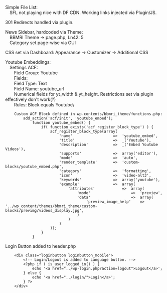 Simple File List:\
	&emsp;SFL not playing nice with DF CDN. Working links injected via Plugin/JS.

301 Redirects handled via plugin.

News Sidebar, hardcoded via Theme:\
	&emsp;BBMRI Theme -> page.php, Ln42: 5\
 	&emsp;Category set page-wise via GUI

CSS set via Dashboard: Appearance -> Customizer -> Additional CSS

Youtube Embeddings:\
	&emsp;Settings ACF:\
		&emsp;&emsp;Field Group: Youtube\
		&emsp;&emsp;Fields:\
	        	&emsp;&emsp;Field Type: Text\
	            	&emsp;&emsp;Field Name: youtube_url\
		&emsp;&emsp;Numerical fields for yt_width & yt_height. Restrictions set via plugin effectively don't work(?)\
		&emsp;&emsp;Rules: Block equals Youtube\
```
    Custom ACF Block defined in wp-contents/bbmri_theme/functions.php:
        add_action('acf/init', 'youtube_embed');
            function youtube_embed() {
                if( function_exists('acf_register_block_type') ) {
                    acf_register_block_type(array(
                        'name'					=>	'youtube_embed',
                        'title'					=>	_('Youtube'),
                        'description'			=>	_('Embed Youtube Videos'),
                        'supports'				=>	array('editor'),
                        'mode'					=>	'auto',
                        'render_template' 		=>	'custom-blocks/youtube_embed.php',
                        'category'				=>	'formatting',
                        'icon'					=>	'video-alt3',
                        'keywords'				=>	array('youtube'),
                        'example'				=>	array(
                            'attributes'			=>	array(
                                'mode'					=>	'preview',
                                'data'					=>	array(
                                    'preview_image_help'	=>	'../wp_content/themes/bbmri_theme/custom-blocks/previmg/videos_display.jpg',
                                )
                            )
                        )
                    ));
                }
            }
```
Login Button added to header.php
```
	<div class="loginbutton loginbutton_mobile">
		<!-- Login/Logout is added to Language button. -->
		<?php if ( is_user_logged_in() ) {
			echo '<a href="../wp-login.php?action=logout">Logout</a>';
		} else {
			echo '<a href="../login/">Login</a>';
		} ?>
    </div>
```
